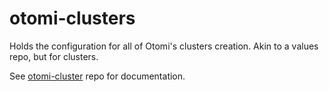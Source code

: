 # otomi-clusters

Holds the configuration for all of Otomi's clusters creation. Akin to a values repo, but for clusters.

See [otomi-cluster](https://github.com/redkubes/otomi-cluster) repo for documentation.
